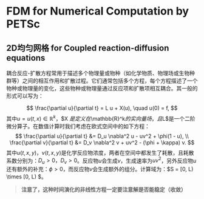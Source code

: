 # FDM for Numerical Computation by PETSc

## 2D均匀网格 for Coupled reaction-diffusion equations 

耦合反应-扩散方程常用于描述多个物理量或物种（如化学物质、物理场或生物种群等）之间的相互作用和扩散过程。它们通常包括多个方程，每个方程描述了一个物种或物理量的变化，这些物种或物理量通过反应项和扩散项相互耦合。其一般的形式可以写为：

$$
\frac{\partial u}{\partial t} = L u + X(u), \quad u(0) = f,
$$
其中$u = u(t, x) \in \mathbb{R}^k$，$X $是定义在$\mathbb{R}^k$的实向量场，且$L$是一个二阶微分算子。在数值计算时我们考虑在欧式空间中的如下方程：
$$
\frac{\partial u}{\partial t} &= D_u \nabla^2 u - uv^2 + \phi(1 - u), \\
\frac{\partial v}{\partial t} &= D_v \nabla^2 v + uv^2 - (\phi + \kappa) v.
$$
其中$u(t, x, y)$，$v(t, x, y)$是化学反应物浓度，两者在空间中都发生了耗散，且耗散系数分别为：$D_u > 0，D_v > 0$。反应物$u$会生成$v$，生成速率为$uv^2$，另外反应物$u$还有额外的补充：$\phi > 0$，而反应物$v$会生成额外的组分。计算域为：$S = [0, L) \times [0, L) $。
>**注意了，这种时间演化的非线性方程一定要注意解是否能稳定（收敛）**


